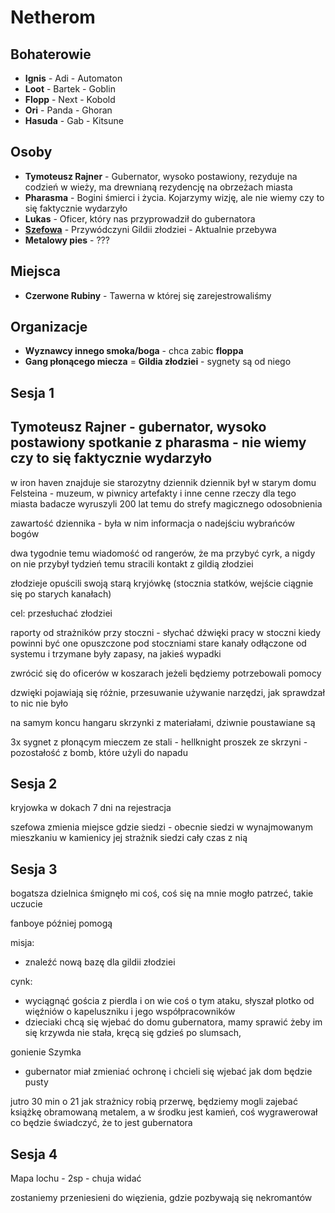 # Netherom

## Bohaterowie

- **Ignis**  - Adi     - Automaton 
- **Loot**   - Bartek  - Goblin
- **Flopp**  - Next    - Kobold
- **Ori**    - Panda   - Ghoran
- **Hasuda** - Gab     - Kitsune

## Osoby

- **Tymoteusz Rajner** - Gubernator, wysoko postawiony, rezyduje na codzień w wieży, ma drewnianą rezydencję na obrzeżach miasta
- **Pharasma** - Bogini śmierci i życia. Kojarzymy wizję, ale nie wiemy czy to się faktycznie wydarzyło
- **Lukas** - Oficer, który nas przyprowadził do gubernatora
- [**Szefowa**](Gildia) - Przywódczyni Gildii złodziei - Aktualnie przebywa
- **Metalowy pies** - ???


## Miejsca
- **Czerwone Rubiny** - Tawerna w której się zarejestrowaliśmy 

## Organizacje 
- **Wyznawcy innego smoka/boga** - chca zabic **floppa**
- <a name="Gildia">**Gang płonącego miecza** = **Gildia złodziei**</a> - sygnety są od niego

## Sesja 1
Tymoteusz Rajner - gubernator, wysoko postawiony spotkanie z pharasma - nie wiemy czy to się faktycznie wydarzyło
------------------
w iron haven znajduje sie starozytny dziennik
dziennik był w starym domu Felsteina - muzeum, w piwnicy artefakty i inne cenne rzeczy dla tego miasta badacze wyruszyli 200 lat temu do strefy magicznego odosobnienia

zawartość dziennika - była w nim informacja o nadejściu wybrańców bogów

dwa tygodnie temu wiadomość od rangerów, że ma przybyć cyrk, a nigdy on nie przybył tydzień temu stracili kontakt z gildią złodziei

złodzieje opuścili swoją starą kryjówkę (stocznia statków, wejście ciągnie się po starych kanałach)

cel: przesłuchać złodziei

raporty od strażników przy stoczni - słychać dźwięki pracy w stoczni kiedy powinni być one opuszczone pod stoczniami stare kanały odłączone od systemu i trzymane były zapasy, na jakieś wypadki

zwrócić się do oficerów w koszarach jeżeli będziemy potrzebowali pomocy 

dzwięki pojawiają się różnie, przesuwanie używanie narzędzi, jak sprawdzał to nic nie było 

na samym koncu hangaru skrzynki z materiałami, dziwnie poustawiane są 

3x sygnet z płonącym mieczem ze stali - hellknight 
proszek ze skrzyni - pozostałość z bomb, które użyli do napadu

## Sesja 2

kryjowka w dokach 
7 dni na rejestracja 


szefowa zmienia miejsce gdzie siedzi - obecnie siedzi w wynajmowanym mieszkaniu w kamienicy jej strażnik siedzi cały czas z nią

## Sesja 3

bogatsza dzielnica 
śmignęło mi coś, coś się na mnie mogło patrzeć, takie uczucie

fanboye później pomogą

misja:
- znaleźć nową bazę dla gildii złodziei

cynk:
- wyciągnąć gościa z pierdla i on wie coś o tym ataku, słyszał plotko od więźniów o kapeluszniku i jego współpracowników
- dzieciaki chcą się wjebać do domu gubernatora, mamy sprawić żeby im się krzywda nie stała, kręcą się gdzieś po slumsach, 

gonienie Szymka

- gubernator miał zmieniać ochronę i chcieli się wjebać jak dom będzie pusty 

jutro 30 min o 21 jak strażnicy robią przerwę, będziemy mogli zajebać książkę obramowaną metalem, a w środku jest kamień, coś wygrawerował co będzie świadczyć, że to jest gubernatora


## Sesja 4

Mapa lochu - 2sp - chuja widać 

zostaniemy przeniesieni do więzienia, gdzie pozbywają się nekromantów
